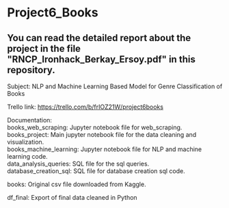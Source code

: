 # Project6_Books

## You can read the detailed report about the project in the file "RNCP_Ironhack_Berkay_Ersoy.pdf" in this repository.

Subject: NLP and Machine Learning Based Model for Genre Classification of Books


Trello link: https://trello.com/b/frIOZ21W/project6books

Documentation:  
books_web_scraping: Jupyter notebook file for web_scraping.  
books_project: Main jupyter notebook file for the data cleaning and visualization.  
books_machine_learning: Jupyter notebook file for NLP and machine learning code.  
data_analysis_queries: SQL file for the sql queries.  
database_creation_sql: SQL file for database creation sql code.  

books: Original csv file downloaded from Kaggle.

df_final: Export of final data cleaned in Python 
